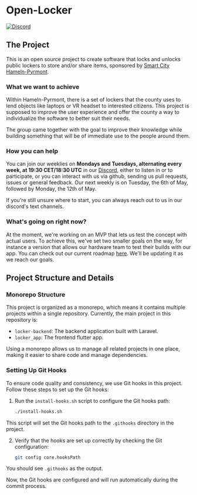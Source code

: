 # Open-Locker

[![Discord](https://img.shields.io/discord/1330191581273260113?style=flat-square&logo=discord&label=Discord&labelColor=%23FFF)](https://discord.gg/rZ74RYKN3H)

## The Project

This is an open source project to create software that locks and unlocks public lockers to store and/or share items, sponsored by [Smart City Hameln-Pyrmont](https://mitwirkportal.de/informieren).

### What we want to achieve

Within Hameln-Pyrmont, there is a set of lockers that the county uses to lend objects like laptops or VR headset to interested citizens. This project is supposed to improve the user experience and offer the county a way to individualize the software to better suit their needs.

The group came together with the goal to improve their knowledge while building something that will be of immediate use to the people around them.

### How you can help

You can join our weeklies on **Mondays and Tuesdays, alternating every week, at 19:30 CET/18:30 UTC** in our [Discord](https://discord.gg/rZ74RYKN3H), either to listen in or to participate, or you can interact with us via github, sending us pull requests, issues or general feedback. Our next weekly is on Tuesday, the 6th of May, followed by Monday, the 12th of May.

If you're still unsure where to start, you can always reach out to us in our discord's text channels.

### What's going on right now?

At the moment, we're working on an MVP that lets us test the concept with actual users. To achieve this, we've set two smaller goals on the way, for instance a version that allows our hardware team to test their builds with our app. You can check out our current roadmap [here](https://github.com/Open-Locker/Open-Locker/milestones). We'll be updating it as we reach our goals.

## Project Structure and Details

### Monorepo Structure

This project is organized as a monorepo, which means it contains multiple projects within a single repository. Currently, the main project in this repository is:

- `locker-backend`: The backend application built with Laravel.
- `locker_app`: The frontend flutter app.

Using a monorepo allows us to manage all related projects in one place, making it easier to share code and manage dependencies.


### Setting Up Git Hooks

To ensure code quality and consistency, we use Git hooks in this project. Follow these steps to set up the Git hooks:

1. Run the `install-hooks.sh` script to configure the Git hooks path:
    ```sh
    ./install-hooks.sh
    ```

This script will set the Git hooks path to the `.githooks` directory in the project.

2. Verify that the hooks are set up correctly by checking the Git configuration:
    ```sh
    git config core.hooksPath
    ```

You should see `.githooks` as the output.

Now, the Git hooks are configured and will run automatically during the commit process.

